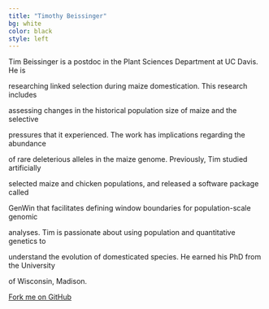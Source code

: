 ```yaml
---
title: "Timothy Beissinger"
bg: white
color: black
style: left
---
```


Tim Beissinger is a postdoc in the Plant Sciences Department at UC Davis.  He is

researching linked selection during maize domestication. This research includes 

assessing changes in the historical population size of maize and the selective 

pressures that it experienced. The work has implications regarding the abundance 

of rare deleterious alleles in the maize genome. Previously, Tim studied artificially 

selected maize and chicken populations, and released a software package called 

GenWin that facilitates defining window boundaries for population-scale genomic 

analyses. Tim is passionate about using population and quantitative genetics to 

understand the evolution of domesticated species. He earned his PhD from the University 

of Wisconsin, Madison.

<span id="forkongithub">
  <a href="{{ site.source_link }}" class="bg-blue">
    Fork me on GitHub
  </a>
</span>
